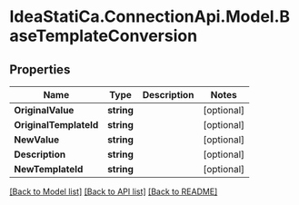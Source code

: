 # IdeaStatiCa.ConnectionApi.Model.BaseTemplateConversion

## Properties

Name | Type | Description | Notes
------------ | ------------- | ------------- | -------------
**OriginalValue** | **string** |  | [optional] 
**OriginalTemplateId** | **string** |  | [optional] 
**NewValue** | **string** |  | [optional] 
**Description** | **string** |  | [optional] 
**NewTemplateId** | **string** |  | [optional] 

[[Back to Model list]](../README.md#documentation-for-models) [[Back to API list]](../README.md#documentation-for-api-endpoints) [[Back to README]](../README.md)

